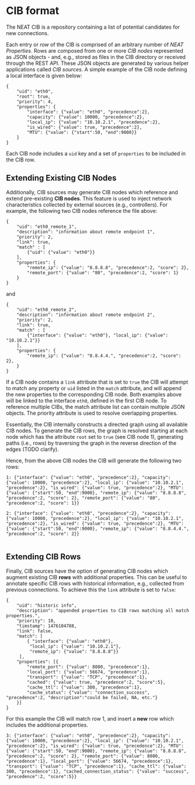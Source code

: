 # CIB format

The NEAT CIB is a repository containing a list of potential candidates for new connections.

Each entry or *row* of the CIB is comprised of an arbitrary number of *NEAT Properties*. Rows are composed from one or more *CIB nodes* represented as JSON objects - and, e.g., stored as files in the CIB directory or received through the REST API. These JSON objects are generated by various helper applications called *CIB sources*. A simple example of the CIB node defining a local interface is given below:

```
{
    "uid": "eth0",
    "root": true,
    "priority": 4,
    "properties": {
        "interface": {"value": "eth0", "precedence":2},
        "capacity": {"value": 10000, "precedence":2},
        "local_ip": {"value": "10.10.2.1", "precedence":2},
        "is_wired": {"value": true, "precedence":2},
        "MTU": {"value": {"start":50, "end":9000}}
    }
}
```

Each CIB node includes a `uid` key and a set of `properties` to be included in the CIB row. 


## Extending Existing CIB Nodes

Additionally, CIB sources may generate CIB nodes which reference and extend pre-existing **CIB nodes**. This feature is used to inject network characteristics collected by external sources (e.g., controllers). For example, the following two CIB nodes reference the file above:

```
{
    "uid": "eth0_remote_1",
    "description": "information about remote endpoint 1",
    "priority": 2,
    "link": true,
    "match" : [
    	{"uid": {"value": "eth0"}}
    ],
    "properties": {
        "remote_ip": {"value": "8.8.8.8", "precedence":2, "score": 2},
        "remote_port": {"value": "80", "precedence":2, "score": 1}
    }
}
```
and

```
{
    "uid": "eth0_remote_2",
    "description": "information about remote endpoint 2",
    "priority": 2,
    "link": true,
    "match" : [
    	{"interface": {"value": "eth0"}, "local_ip": {"value": "10.10.2.1"}}
    ],
    "properties": {
        "remote_ip": {"value": "8.8.4.4.", "precedence":2, "score": 2},
    }
}
```


If a CIB node contains a `link` attribute that is set to `true` the CIB will attempt to match any property or `uid` listed in the `match` attribute, and will append the new properties to the corresponding CIB node. Both examples above will be linked to the interface `eth0`, defined in the first CIB node. To reference multiple CIBs, the match attribute list can contain multiple JSON objects. The priority attribute is used to resolve overlapping properties.

Essentially, the CIB internally constructs a directed graph using all available CIB nodes. To generate the CIB rows, the graph is resolved starting at each node which has the attribute `root` set to `true` (see CIB node 1), generating paths (i.e., rows) by traversing the graph in the reverse direction of the edges (TODO clarify).

Hence, from the above CIB nodes the CIB will generate the following two rows:

```
1: {"interface": {"value": "eth0", "precedence":2}, "capacity": {"value": 10000, "precedence":2}, "local_ip": {"value": "10.10.2.1", "precedence":2}, "is_wired": {"value": true, "precedence":2}, "MTU": {"value": {"start":50, "end":9000}, "remote_ip": {"value": "8.8.8.8", "precedence":2, "score": 2}, "remote_port": {"value": "80", "precedence":2, "score": 1}}

2: {"interface": {"value": "eth0", "precedence":2}, "capacity": {"value": 10000, "precedence":2}, "local_ip": {"value": "10.10.2.1", "precedence":2}, "is_wired": {"value": true, "precedence":2}, "MTU": {"value": {"start":50, "end":9000}, "remote_ip": {"value": "8.8.4.4.", "precedence":2, "score": 2}}
        

```


## Extending CIB Rows

Finally, CIB sources have the option of generating CIB nodes which augment existing CIB **rows** with additional properties. This can be useful to annotate specific CIB rows with historical information, e.g., collected from previous connections. To achieve this the `link` attribute is set to `false`:

```
{
    "uid": "historic info",
    "description": "appended properties to CIB rows matching all match properties.",
    "priority": 10,
    "timstamp": 1476104788,
    "link": false,
    "match": [
    	{ "interface": {"value": "eth0"}, 
         "local_ip": {"value": "10.10.2.1"}, 
         "remote_ip": {"value": "8.8.8.8"}}        
     ],
    "properties": [{
        "remote_port": {"value": 8080, "precedence":1},
        "local_port": {"value": 56674, "precedence":1},
        "transport": {"value": "TCP", "precedence":1},
        "cached": {"value": true, "precedence":2, "score":5},
        "cache_ttl": {"value": 300, "precedence":1},
        "cache_status": {"value": "connection_success", "precedence":2, "description":"could be failed, NA, etc."}
    }]
}

```

For this example the CIB will match row 1, and insert a **new** row which includes the additional properties.

```
3: {"interface": {"value": "eth0", "precedence":2}, "capacity": {"value": 10000, "precedence":2}, "local_ip": {"value": "10.10.2.1", "precedence":2}, "is_wired": {"value": true, "precedence":2}, "MTU": {"value": {"start":50, "end":9000}, "remote_ip": {"value": "8.8.8.8", "precedence":2, "score": 2}, "remote_port": {"value": 8080, "precedence":1}, "local_port": {"value": 56674, "precedence":1}, "transport": {"value": "TCP", "precedence":1}, "cache_ttl": {"value": 300, "precedence":1}, "cached_connection_status": {"value": "success", "precedence":2, "score":5}}

```
